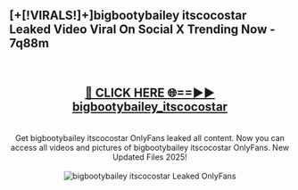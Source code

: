 <h2>[+[!VIRALS!]+]bigbootybailey itscocostar Leaked Video Viral On Social X Trending Now - 7q88m</h2>
<br>
<div align="center">
<h2><a href="https://libra.edu.pl?bigbootybailey_itscocostar" rel="nofollow">🔴 CLICK HERE 🌐==►► bigbootybailey_itscocostar</a></h2>
<br>
Get bigbootybailey itscocostar OnlyFans leaked all content. Now you can access all videos and pictures of bigbootybailey itscocostar OnlyFans. New Updated Files 2025!
<br>
<br>
<a href="https://libra.edu.pl?bigbootybailey_itscocostar" rel="nofollow" data-target="animated-image.originalLink"><img src="https://i.ibb.co.com/WyWwxjT/player-gif2.gif" alt="bigbootybailey itscocostar Leaked OnlyFans" style="max-width: 100%; display: inline-block;" data-target="animated-image.originalImage"></a>
</div>
<br>